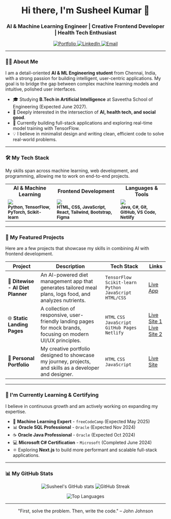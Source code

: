 <h1 align="center">Hi there, I'm Susheel Kumar 👋</h1>
<h3 align="center">AI & Machine Learning Engineer | Creative Frontend Developer | Health Tech Enthusiast</h3>

<p align="center">
  <a href="https://webpagesbypatel.github.io/susheel.porfolio/" target="_blank">
    <img src="https://img.shields.io/badge/Portfolio-2563EB?style=for-the-badge&logo=Arrow&logoColor=white" alt="Portfolio">
  </a>
  <a href="https://www.linkedin.com/in/susheel-kumar-50597029" target="_blank">
    <img src="https://img.shields.io/badge/LinkedIn-0A66C2?style=for-the-badge&logo=linkedin&logoColor=white" alt="LinkedIn">
  </a>
  <a href="mailto:thotasusheelkumar04@gmail.com">
    <img src="https://img.shields.io/badge/Email_Me-D14836?style=for-the-badge&logo=gmail&logoColor=white" alt="Email">
  </a>
</p>

---

### 👨‍💻 About Me

I am a detail-oriented **AI & ML Engineering student** from Chennai, India, with a strong passion for building intelligent, user-centric applications. My goal is to bridge the gap between complex machine learning models and intuitive, polished user interfaces.

- 🎓 Studying **B.Tech in Artificial Intelligence** at Saveetha School of Engineering (Expected June 2027).
- 🧠 Deeply interested in the intersection of **AI, health tech, and social good**.
- 🚀 Currently building full-stack applications and exploring real-time model training with TensorFlow.
- 💡 I believe in minimalist design and writing clean, efficient code to solve real-world problems.

---

### 🛠️ My Tech Stack

My skills span across machine learning, web development, and programming, allowing me to work on end-to-end projects.

<table>
  <tr>
    <td align="center"><strong>AI & Machine Learning</strong></td>
    <td align="center"><strong>Frontend Development</strong></td>
    <td align="center"><strong>Languages & Tools</strong></td>
  </tr>
  <tr>
    <td>
      <img src="https://skillicons.dev/icons?i=python,tensorflow,pytorch,sklearn" /><br>
      <sub><b>Python, TensorFlow, PyTorch, Scikit-learn</b></sub>
    </td>
    <td>
      <img src="https://skillicons.dev/icons?i=html,css,js,react,tailwind,bootstrap,figma" /><br>
      <sub><b>HTML, CSS, JavaScript, React, Tailwind, Bootstrap, Figma</b></sub>
    </td>
    <td>
      <img src="https://skillicons.dev/icons?i=java,cs,git,github,vscode,netlify" /><br>
      <sub><b>Java, C#, Git, GitHub, VS Code, Netlify</b></sub>
    </td>
  </tr>
</table>

---

### 🚀 My Featured Projects

Here are a few projects that showcase my skills in combining AI with frontend development.

| Project                                    | Description                                                                                                   | Tech Stack                                                     | Links                                                                                                                             |
| ------------------------------------------ | ------------------------------------------------------------------------------------------------------------- | -------------------------------------------------------------- | --------------------------------------------------------------------------------------------------------------------------------- |
| 🥗 **Ditewise - AI Diet Planner**          | An AI-powered diet management app that generates tailored meal plans, logs food, and analyzes nutrients.          | `TensorFlow` `Scikit-learn` `Python` `JavaScript` `HTML/CSS` | [Live App](https://ditewise.netlify.app/community)                                                                                   |
| 🌐 **Static Landing Pages**               | A collection of responsive, user-friendly landing pages for mock brands, focusing on modern UI/UX principles.   | `HTML` `CSS` `JavaScript` `GitHub Pages` `Netlify`               | [Live Site 1](https://webpagesbypatel.github.io/designs/)<br>[Live Site 2](https://makeoverbyyashi.netlify.app/)                 |
| 💼 **Personal Portfolio**                  | My creative portfolio designed to showcase my journey, projects, and skills as a developer and designer.         | `HTML` `CSS` `JavaScript`                                      | [Live Site](https://webpagesbypatel.github.io/susheel.porfolio/)                                                                     |

---

### 🌱 I'm Currently Learning & Certifying

I believe in continuous growth and am actively working on expanding my expertise.

- 🤖 **Machine Learning Expert** - `freeCodeCamp` (Expected May 2025)
- 📊 **Oracle SQL Professional** - `Oracle` (Expected Nov 2024)
- ☕ **Oracle Java Professional** - `Oracle` (Expected Oct 2024)
- 💻 **Microsoft C# Certification** - `Microsoft` (Completed June 2024)
- ⚛️ Exploring **Next.js** to build more performant and scalable full-stack applications.

---

### 📊 My GitHub Stats

<!-- 
  IMPORTANT: Replace `your-github-username` with your actual GitHub username in the links below
-->
<p align="center">
  <img src="https://github-readme-stats.vercel.app/api?username=your-github-username&show_icons=true&theme=tokyonight&hide_border=true&include_all_commits=true&count_private=true" alt="Susheel's GitHub stats" />
  <img src="https://github-readme-streak-stats.herokuapp.com/?user=your-github-username&theme=tokyonight&hide_border=true" alt="GitHub Streak" />
</p>
<p align="center">
  <img src="https://github-readme-stats.vercel.app/api/top-langs/?username=your-github-username&layout=compact&theme=tokyonight&hide_border=true" alt="Top Languages" />
</p>

---

<p align="center">
  "First, solve the problem. Then, write the code." – John Johnson
</p>

